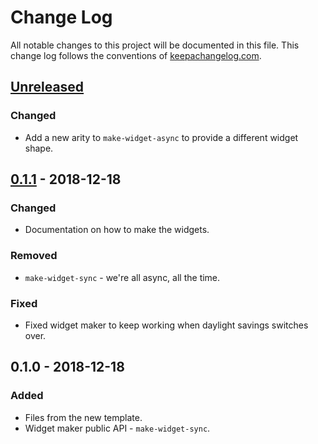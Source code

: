 # Change Log
All notable changes to this project will be documented in this file. This change log follows the conventions of [keepachangelog.com](http://keepachangelog.com/).

## [Unreleased]
### Changed
- Add a new arity to `make-widget-async` to provide a different widget shape.

## [0.1.1] - 2018-12-18
### Changed
- Documentation on how to make the widgets.

### Removed
- `make-widget-sync` - we're all async, all the time.

### Fixed
- Fixed widget maker to keep working when daylight savings switches over.

## 0.1.0 - 2018-12-18
### Added
- Files from the new template.
- Widget maker public API - `make-widget-sync`.

[Unreleased]: https://github.com/your-name/interviewcake/compare/0.1.1...HEAD
[0.1.1]: https://github.com/your-name/interviewcake/compare/0.1.0...0.1.1

